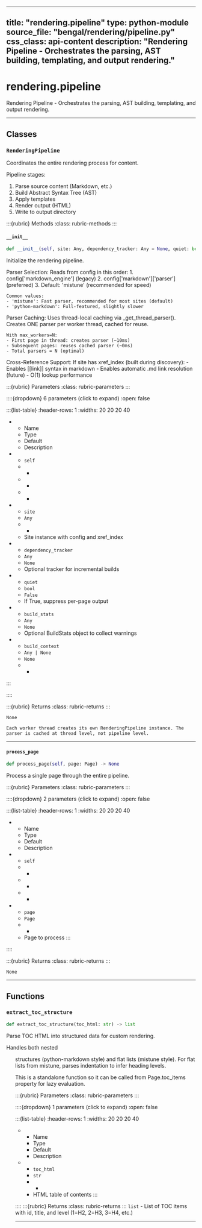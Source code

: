 
---
title: "rendering.pipeline"
type: python-module
source_file: "bengal/rendering/pipeline.py"
css_class: api-content
description: "Rendering Pipeline - Orchestrates the parsing, AST building, templating, and output rendering."
---

# rendering.pipeline

Rendering Pipeline - Orchestrates the parsing, AST building, templating, and output rendering.

---

## Classes

### `RenderingPipeline`


Coordinates the entire rendering process for content.

Pipeline stages:
1. Parse source content (Markdown, etc.)
2. Build Abstract Syntax Tree (AST)
3. Apply templates
4. Render output (HTML)
5. Write to output directory




:::{rubric} Methods
:class: rubric-methods
:::
#### `__init__`
```python
def __init__(self, site: Any, dependency_tracker: Any = None, quiet: bool = False, build_stats: Any = None, build_context: Any | None = None) -> None
```

Initialize the rendering pipeline.

Parser Selection:
    Reads from config in this order:
    1. config['markdown_engine'] (legacy)
    2. config['markdown']['parser'] (preferred)
    3. Default: 'mistune' (recommended for speed)

    Common values:
    - 'mistune': Fast parser, recommended for most sites (default)
    - 'python-markdown': Full-featured, slightly slower

Parser Caching:
    Uses thread-local caching via _get_thread_parser().
    Creates ONE parser per worker thread, cached for reuse.

    With max_workers=N:
    - First page in thread: creates parser (~10ms)
    - Subsequent pages: reuses cached parser (~0ms)
    - Total parsers = N (optimal)

Cross-Reference Support:
    If site has xref_index (built during discovery):
    - Enables [[link]] syntax in markdown
    - Enables automatic .md link resolution (future)
    - O(1) lookup performance



:::{rubric} Parameters
:class: rubric-parameters
:::

::::{dropdown} 6 parameters (click to expand)
:open: false

:::{list-table}
:header-rows: 1
:widths: 20 20 20 40

* - Name
  - Type
  - Default
  - Description
* - `self`
  - -
  - -
  - -
* - `site`
  - `Any`
  - -
  - Site instance with config and xref_index
* - `dependency_tracker`
  - `Any`
  - `None`
  - Optional tracker for incremental builds
* - `quiet`
  - `bool`
  - `False`
  - If True, suppress per-page output
* - `build_stats`
  - `Any`
  - `None`
  - Optional BuildStats object to collect warnings
* - `build_context`
  - `Any | None`
  - `None`
  - -
:::

::::

:::{rubric} Returns
:class: rubric-returns
:::

`None`


```{note}
Each worker thread creates its own RenderingPipeline instance. The parser is cached at thread level, not pipeline level.
```




---
#### `process_page`
```python
def process_page(self, page: Page) -> None
```

Process a single page through the entire pipeline.



:::{rubric} Parameters
:class: rubric-parameters
:::

::::{dropdown} 2 parameters (click to expand)
:open: false

:::{list-table}
:header-rows: 1
:widths: 20 20 20 40

* - Name
  - Type
  - Default
  - Description
* - `self`
  - -
  - -
  - -
* - `page`
  - `Page`
  - -
  - Page to process
:::

::::

:::{rubric} Returns
:class: rubric-returns
:::

`None`




---


## Functions

### `extract_toc_structure`
```python
def extract_toc_structure(toc_html: str) -> list
```

Parse TOC HTML into structured data for custom rendering.

Handles both nested <ul> structures (python-markdown style) and flat lists (mistune style).
For flat lists from mistune, parses indentation to infer heading levels.

This is a standalone function so it can be called from Page.toc_items
property for lazy evaluation.



:::{rubric} Parameters
:class: rubric-parameters
:::

::::{dropdown} 1 parameters (click to expand)
:open: false

:::{list-table}
:header-rows: 1
:widths: 20 20 20 40

* - Name
  - Type
  - Default
  - Description
* - `toc_html`
  - `str`
  - -
  - HTML table of contents
:::

::::
:::{rubric} Returns
:class: rubric-returns
:::
`list` - List of TOC items with id, title, and level (1=H2, 2=H3, 3=H4, etc.)




---
